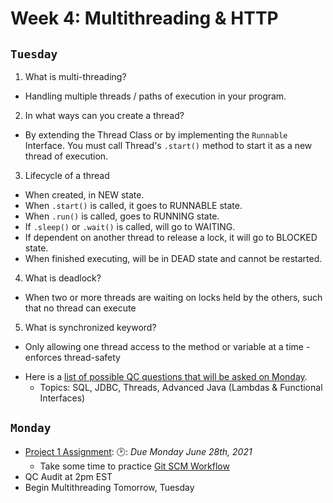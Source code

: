 # Week 4: Multithreading & HTTP

## `Tuesday`
1. What is multi-threading?
  + Handling multiple threads / paths of execution in your program.

2. In what ways can you create a thread?
  + By extending the Thread Class or by implementing the `Runnable` Interface. You must call Thread's `.start()` method to start it as a new thread of execution.

3. Lifecycle of a thread
  + When created, in NEW state.
  + When `.start()` is called, it goes to RUNNABLE state.
  + When `.run()` is called, goes to RUNNING state.
  + If `.sleep()` or `.wait()` is called, will go to WAITING.
  + If dependent on another thread to release a lock, it will go to BLOCKED state.
  + When finished executing, will be in DEAD state and cannot be restarted.

4. What is deadlock?
  + When two or more threads are waiting on locks held by the others, such that no thread can execute

5. What is synchronized keyword?
  + Only allowing one thread access to the method or variable at a time - enforces thread-safety

- Here is a [list of possible QC questions that will be asked on Monday]().
  + Topics: SQL, JDBC, Threads, Advanced Java (Lambdas & Functional Interfaces)
  


## `Monday`
- [Project 1 Assignment](https://github.com/210517-Enterprise/demos/blob/main/week4/project-1.md): 🕑: *Due Monday June 28th, 2021*
  - Take some time to practice [Git SCM Workflow](https://github.com/210517-Enterprise/demos/tree/main/week4/git-workshop)  
- QC Audit at 2pm EST
- Begin Multithreading Tomorrow, Tuesday


